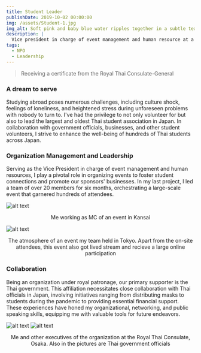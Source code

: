 ```yaml
---
title: Student Leader
publishDate: 2019-10-02 00:00:00
img: /assets/Student-1.jpg
img_alt: Soft pink and baby blue water ripples together in a subtle texture.
description: |
  Vice president in charge of event management and human resource at a sizable student organization.
tags:
  - NPO
  - Leadership
---
```


> Receiving a certificate from the Royal Thai Consulate-General

### A dream to serve

Studying abroad poses numerous challenges, including culture shock, feelings of loneliness, and heightened stress during unforeseen problems with nobody to turn to. I've had the privilege to not only volunteer for but also to lead the largest and oldest Thai student association in Japan. In collaboration with government officials, businesses, and other student volunteers, I strive to enhance the well-being of hundreds of Thai students across Japan.

### Organization Management and Leadership

Serving as the Vice President in charge of event management and human resources, I play a pivotal role in organizing events to foster student connections and promote our sponsors' businesses. In my last project, I led a team of over 20 members for six months, orchestrating a large-scale event that garnered hundreds of attendees. 

![alt text](/assets/Student-2.jpg)
<div align="center">
  Me working as MC of an event in Kansai
</div>

![alt text](/assets/Student-3.jpg)
<div align="center">
  The atmosphere of an event my team held in Tokyo. Apart from the on-site attendees, this event also got lived stream and recieve a large online participation
</div>

### Collaboration

Being an organization under royal patronage, our primary supporter is the Thai government. This affiliation necessitates close collaboration with Thai officials in Japan, involving initiatives ranging from distributing masks to students during the pandemic to providing essential financial support. These experiences have honed my organizational, networking, and public speaking skills, equipping me with valuable tools for future endeavors.

![alt text](/assets/Student-4.jpg)
![alt text](/assets/Student-5.jpg)
<div align="center">
  Me and other executives of the organization at the Royal Thai Consulate, Osaka. Also in the pictures are Thai government officials
</div>